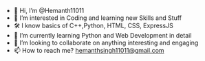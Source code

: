 - 👋 Hi, I’m @Hemanth11011
- 👀 I’m interested in Coding and learning new Skills and Stuff 
- 🛠  I know basics of C++,Python, HTML, CSS, ExpressJS
- 🌱 I’m currently learning Python and Web Development in detail 
- 💞️ I’m looking to collaborate on anything interesting and engaging 
- 📫 How to reach me? hemanthsingh11011@gmail.com

<!---
Hemanth11011/Hemanth11011 is a ✨ special ✨ repository because its `README.md` (this file) appears on your GitHub profile.
You can click the Preview link to take a look at your changes.
--->
